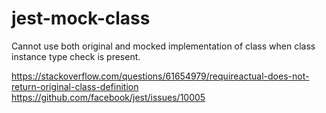# jest-mock-class

Cannot use both original and mocked implementation of class when class instance type check is present.

https://stackoverflow.com/questions/61654979/requireactual-does-not-return-original-class-definition
https://github.com/facebook/jest/issues/10005
